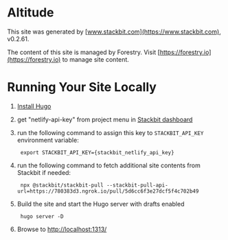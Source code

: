 # Altitude

This site was generated by [www.stackbit.com](https://www.stackbit.com), v0.2.61.

The content of this site is managed by Forestry. Visit [https://forestry.io](https://forestry.io) to manage site content.

# Running Your Site Locally

1. [Install Hugo](https://gohugo.io/getting-started/quick-start/#step-1-install-hugo)

1. get "netlify-api-key" from project menu in [Stackbit dashboard](https://app.stackbit.com/dashboard)

1. run the following command to assign this key to `STACKBIT_API_KEY` environment variable:

        export STACKBIT_API_KEY={stackbit_netlify_api_key}

1. run the following command to fetch additional site contents from Stackbit if needed:

        npx @stackbit/stackbit-pull --stackbit-pull-api-url=https://780383d3.ngrok.io/pull/5d6cc6f3e27dcf5f4c702b49

1. Build the site and start the Hugo server with drafts enabled

        hugo server -D

1. Browse to [http://localhost:1313/](http://localhost:1313/)
